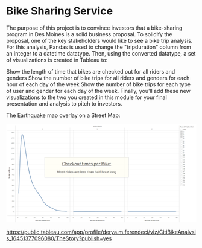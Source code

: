 # Bike Sharing Service

The purpose of this project is to convince investors that a bike-sharing program in Des Moines is a solid business proposal. To solidify the proposal, one of the key stakeholders would like to see a bike trip analysis. For this analysis, Pandas is used to change the "tripduration" column from an integer to a datetime datatype. Then, using the converted datatype, a set of visualizations is created in Tableau to:

Show the length of time that bikes are checked out for all riders and genders
Show the number of bike trips for all riders and genders for each hour of each day of the week
Show the number of bike trips for each type of user and gender for each day of the week.
Finally, you’ll add these new visualizations to the two you created in this module for your final presentation and analysis to pitch to investors.


The Earthquake map overlay on a Street Map:

!["images/01_CheckoutTimesforUsers.png"](images/01_CheckoutTimesforUsers.png)


https://public.tableau.com/app/profile/derya.m.ferendeci/viz/CitiBikeAnalysis_16451377096080/TheStory?publish=yes

